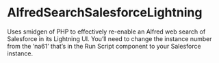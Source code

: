 # AlfredSearchSalesforceLightning
Uses smidgen of PHP to effectively re-enable an Alfred web search of Salesforce in its Lightning UI. You’ll need to change the instance number from the ‘na61’ that’s in the Run Script component to your Salesforce instance.
